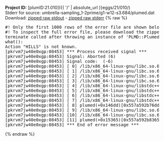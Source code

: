 **Project ID:** [plumID:21.010]({{ '/' | absolute_url }}eggs/21/010/)  
Stderr for source:  umbrella-sampling_1-2prime/g1-w12-s3.684/plumed.dat   
Download: [zipped raw stdout](plumed.dat.plumed.stdout.txt.zip) - [zipped raw stderr](plumed.dat.plumed.stderr.txt.zip) 
{% raw %}
<pre>
#! Only the first 1000 rows of the error file are shown below
#! To inspect the full error file, please download the zipped raw stderr file above
terminate called after throwing an instance of 'PLMD::Plumed::Exception'
what():
Action "HILLS" is not known.
[pkrvm7jw40e0xgp:08453] *** Process received signal ***
[pkrvm7jw40e0xgp:08453] Signal: Aborted (6)
[pkrvm7jw40e0xgp:08453] Signal code:  (-6)
[pkrvm7jw40e0xgp:08453] [ 0] /lib/x86_64-linux-gnu/libc.so.6(+0x45330)[0x7f709fe45330]
[pkrvm7jw40e0xgp:08453] [ 1] /lib/x86_64-linux-gnu/libc.so.6(pthread_kill+0x11c)[0x7f709fe9eb2c]
[pkrvm7jw40e0xgp:08453] [ 2] /lib/x86_64-linux-gnu/libc.so.6(gsignal+0x1e)[0x7f709fe4527e]
[pkrvm7jw40e0xgp:08453] [ 3] /lib/x86_64-linux-gnu/libc.so.6(abort+0xdf)[0x7f709fe288ff]
[pkrvm7jw40e0xgp:08453] [ 4] /lib/x86_64-linux-gnu/libstdc++.so.6(+0xa5ff5)[0x7f70a02a5ff5]
[pkrvm7jw40e0xgp:08453] [ 5] /lib/x86_64-linux-gnu/libstdc++.so.6(+0xbb0da)[0x7f70a02bb0da]
[pkrvm7jw40e0xgp:08453] [ 6] /lib/x86_64-linux-gnu/libstdc++.so.6(_ZSt10unexpectedv+0x0)[0x7f70a02a5a55]
[pkrvm7jw40e0xgp:08453] [ 7] /lib/x86_64-linux-gnu/libstdc++.so.6(+0xa5a6f)[0x7f70a02a5a6f]
[pkrvm7jw40e0xgp:08453] [ 8] plumed(+0x146dd)[0x557a592b76dd]
[pkrvm7jw40e0xgp:08453] [ 9] /lib/x86_64-linux-gnu/libc.so.6(+0x2a1ca)[0x7f709fe2a1ca]
[pkrvm7jw40e0xgp:08453] [10] /lib/x86_64-linux-gnu/libc.so.6(__libc_start_main+0x8b)[0x7f709fe2a28b]
[pkrvm7jw40e0xgp:08453] [11] plumed(+0x15365)[0x557a592b8365]
[pkrvm7jw40e0xgp:08453] *** End of error message ***
</pre>
{% endraw %}
